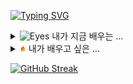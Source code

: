 [![Typing SVG](https://readme-typing-svg.demolab.com?font=Pacifico&size=50&duration=3000&pause=4000&color=F799B0&center=true&random=false&width=570&height=100&lines=Hi+There!+I'm+UDyon+%F0%9F%A4%8D)](https://git.io/typing-svg)


<details>
  <summary>
    <img src="https://raw.githubusercontent.com/Tarikul-Islam-Anik/Animated-Fluent-Emojis/master/Emojis/Hand%20gestures/Eyes.png" alt="Eyes" width="2%" /> 내가 지금 배우는 ... 
  </summary>
  <br>
  
  ![js](https://img.shields.io/badge/JavaScript-F7DF1E?style=for-the-badge&logo=JavaScript&logoColor=white)
  ![html](https://img.shields.io/badge/HTML5-E34F26?style=for-the-badge&logo=html5&logoColor=white)
  ![css](https://img.shields.io/badge/CSS-239120?&style=for-the-badge&logo=css3&logoColor=white)
  ![react](https://img.shields.io/badge/React-20232A?style=for-the-badge&logo=react&logoColor=61DAFB)  
  ![java](https://img.shields.io/badge/Java-ED8B00?style=for-the-badge&logo=openjdk&logoColor=white) 
  ![c](https://img.shields.io/badge/C-00599C?style=for-the-badge&logo=c&logoColor=white) 
  ![python](https://img.shields.io/badge/Python-14354C?style=for-the-badge&logo=python&logoColor=white)

</details>

<details>
  <summary>
    <img src="https://raw.githubusercontent.com/Tarikul-Islam-Anik/tarikul-islam-anik/main/assets/images/Fire.png" alt="Fire" width="2%" /> 내가 배우고 싶은 ... 
    </summary>
  <br>
  
  ![spring](https://img.shields.io/badge/Spring-6DB33F?style=for-the-badge&logo=spring&logoColor=white)

</details>


[![GitHub Streak](https://streak-stats.demolab.com?user=UDyon&theme=rose&border_radius=20&mode=weekly&exclude_days=Sun&card_width=700)](https://git.io/streak-stats)

<!--
**UDyon/UDyon** is a ✨ _special_ ✨ repository because its `README.md` (this file) appears on your GitHub profile.

Here are some ideas to get you started:

- 🔭 I’m currently working on ...
- 🌱 I’m currently learning ...
- 👯 I’m looking to collaborate on ...
- 🤔 I’m looking for help with ...
- 💬 Ask me about ...
- 📫 How to reach me: ...
- 😄 Pronouns: ...
- ⚡ Fun fact: ...
-->
